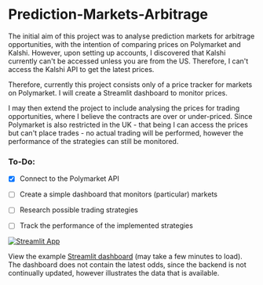 # Prediction-Markets-Arbitrage

The initial aim of this project was to analyse prediction markets for arbitrage opportunities, with the intention of comparing prices on Polymarket and Kalshi. However, upon setting up accounts, I discovered that Kalshi currently can't be accessed unless you are from the US. Therefore, I can't access the Kalshi API to get the latest prices.

Therefore, currently this project consists only of a price tracker for markets on Polymarket. I will create a Streamlit dashboard to monitor prices.

I may then extend the project to include analysing the prices for trading opportunities, where I believe the contracts are over or under-priced. Since Polymarket is also restricted in the UK - that being I can access the prices but can't place trades - no actual trading will be performed, however the performance of the strategies can still be monitored.

### To-Do:

- [x] Connect to the Polymarket API
- [ ] Create a simple dashboard that monitors (particular) markets
- [ ] Research possible trading strategies 
- [ ] Track the performance of the implemented strategies


[![Streamlit App](https://static.streamlit.io/badges/streamlit_badge_black_white.svg)](https://prediction-markets-arbitrage.streamlit.app)

View the example [Streamlit dashboard](https://prediction-markets-arbitrage.streamlit.app) (may take a few minutes to load). The dashboard does not contain the latest odds, since the backend is not continually updated, however illustrates the data that is available.


